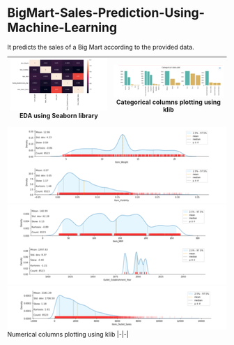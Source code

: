 # BigMart-Sales-Prediction-Using-Machine-Learning
 It predicts the sales of a Big Mart according to the provided data.
 
 ![screenshot](https://github.com/SAM6358/BigMart-Sales-Prediction-Using-Machine-Learning/blob/main/Screenshots/Screenshot%202022-08-26%20021501.png) EDA using Seaborn library | ![screenshot](https://github.com/SAM6358/BigMart-Sales-Prediction-Using-Machine-Learning/blob/main/Screenshots/Screenshot%202022-08-26%20021610.png) Categorical columns plotting using klib |
|-|-|

 ![screenshot](https://github.com/SAM6358/BigMart-Sales-Prediction-Using-Machine-Learning/blob/main/Screenshots/Screenshot%202022-08-26%20021709.png)![screenshot](https://github.com/SAM6358/BigMart-Sales-Prediction-Using-Machine-Learning/blob/main/Screenshots/Screenshot%202022-08-26%20021809.png)![screenshot](https://github.com/SAM6358/BigMart-Sales-Prediction-Using-Machine-Learning/blob/main/Screenshots/Screenshot%202022-08-26%20021843.png) Numerical columns plotting using klib
|-|-|
